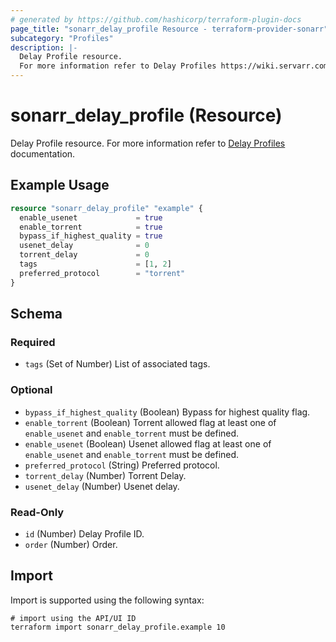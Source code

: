 ```yaml
---
# generated by https://github.com/hashicorp/terraform-plugin-docs
page_title: "sonarr_delay_profile Resource - terraform-provider-sonarr"
subcategory: "Profiles"
description: |-
  Delay Profile resource.
  For more information refer to Delay Profiles https://wiki.servarr.com/sonarr/settings#delay-profiles documentation.
---
```


# sonarr_delay_profile (Resource)

[subcategory:Profiles]: #
Delay Profile resource.
For more information refer to [Delay Profiles](https://wiki.servarr.com/sonarr/settings#delay-profiles) documentation.

## Example Usage

```terraform
resource "sonarr_delay_profile" "example" {
  enable_usenet             = true
  enable_torrent            = true
  bypass_if_highest_quality = true
  usenet_delay              = 0
  torrent_delay             = 0
  tags                      = [1, 2]
  preferred_protocol        = "torrent"
}
```

<!-- schema generated by tfplugindocs -->
## Schema

### Required

- `tags` (Set of Number) List of associated tags.

### Optional

- `bypass_if_highest_quality` (Boolean) Bypass for highest quality flag.
- `enable_torrent` (Boolean) Torrent allowed flag at least one of `enable_usenet` and `enable_torrent` must be defined.
- `enable_usenet` (Boolean) Usenet allowed flag at least one of `enable_usenet` and `enable_torrent` must be defined.
- `preferred_protocol` (String) Preferred protocol.
- `torrent_delay` (Number) Torrent Delay.
- `usenet_delay` (Number) Usenet delay.

### Read-Only

- `id` (Number) Delay Profile ID.
- `order` (Number) Order.

## Import

Import is supported using the following syntax:

```shell
# import using the API/UI ID
terraform import sonarr_delay_profile.example 10
```
